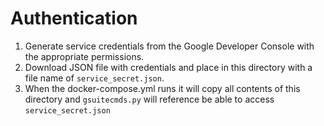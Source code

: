 # Authentication
1. Generate service credentials from the Google Developer Console with the appropriate permissions.
2. Download JSON file with credentials and place in this directory with a file name of `service_secret.json`.
3. When the docker-compose.yml runs it will copy all contents of this directory and `gsuitecmds.py` will reference be able to access `service_secret.json`
